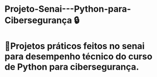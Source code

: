 # Projeto-Senai---Python-para-Cibersegurança :lock:

# :memo:Projetos práticos feitos no senai para desempenho técnico do curso de Python para cibersegurança.




